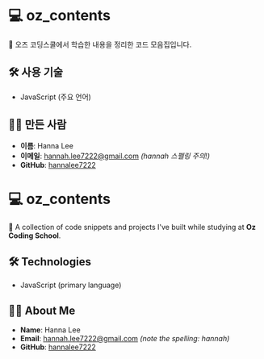 # 💻 oz_contents

🌟 오즈 코딩스쿨에서 학습한 내용을 정리한 코드 모음집입니다.

## 🛠 사용 기술
- JavaScript (주요 언어)

## 👩‍💻 만든 사람
- **이름**: Hanna Lee  
- **이메일**: hannah.lee7222@gmail.com  _(hannah 스펠링 주의!)_  
- **GitHub**: [hannalee7222](https://github.com/hannalee7222)

# 💻 oz_contents

🌟 A collection of code snippets and projects I've built while studying at **Oz Coding School**.

## 🛠 Technologies
- JavaScript (primary language)

## 👩‍💻 About Me
- **Name**: Hanna Lee  
- **Email**: hannah.lee7222@gmail.com  _(note the spelling: hannah)_  
- **GitHub**: [hannalee7222](https://github.com/hannalee7222)
